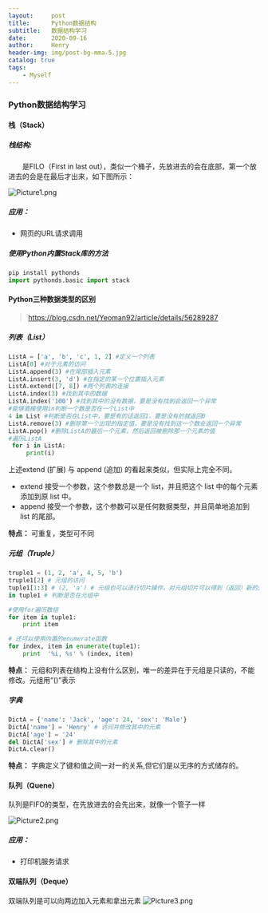 ```yaml
---
layout:     post
title:      Python数据结构
subtitle:   数据结构学习
date:       2020-09-16
author:     Henry
header-img: img/post-bg-mma-5.jpg
catalog: true
tags:
    - Myself
---
```


### Python数据结构学习
#### 栈（Stack）
##### 栈结构:
&emsp;&emsp;是FILO（First in last out），类似一个桶子，先放进去的会在底部，第一个放进去的会是在最后才出来，如下图所示：

![Picture1.png](https://i.loli.net/2020/09/17/hfGksnRdeaZzHpl.png)

##### 应用：
+ 网页的URL请求调用

##### 使用Python内置Stack库的方法
```python
pip install pythonds
import pythonds.basic import stack
```
#### Python三种数据类型的区别
> https://blog.csdn.net/Yeoman92/article/details/56289287
##### 列表（List）
``` python
ListA = ['a', 'b', 'c', 1, 2] #定义一个列表
ListA[0] #对于元素的访问
ListA.append(3) #在尾部插入元素
ListA.insert(3, 'd') #在指定的某一个位置插入元素
ListA.extend([7, 8]) #两个列表的连接
ListA.index(3) #找到其中的数据
ListA.index('100') #找到其中的没有数据，要是没有找到会返回一个异常
#能够直接使用in判断一个数是否在一个List中
4 in List #判断是否在List中，要是有的话返回1，要是没有的就返回0
ListA.remove(3) #删除第一个出现的指定值，要是没有找到这一个数会返回一个异常
ListA.pop() #删除ListA的最后一个元素，然后返回被删除那一个元素的值
#遍历ListA
 for i in ListA:
	 print(i)
```
上述extend (扩展) 与 append (追加) 的看起来类似，但实际上完全不同。
-   extend 接受一个参数，这个参数总是一个 list，并且把这个 list 中的每个元素添加到原 list 中。
-   append 接受一个参数，这个参数可以是任何数据类型，并且简单地追加到 list 的尾部。

**特点：** 可重复，类型可不同

##### 元组（Truple）
``` python
truple1 = (1, 2, 'a', 4, 5, 'b')
truple1[2] # 元组的访问
tuple1[1:3] # (2, 'a') # 元组也可以进行切片操作。对元组切片可以得到（返回）新的元组，原元组不变
in tuple1 # 判断是否在元组中

#使用for遍历数组
for item in tuple1: 
	print item

# 还可以使用内置的enumerate函数  
for index, item in enumerate(tuple1): 
	print  '%i, %s' % (index, item)
```
**特点：** 元组和列表在结构上没有什么区别，唯一的差异在于元组是只读的，不能修改。元组用“()”表示
##### 字典
```python
DictA = {'name': 'Jack', 'age': 24, 'sex': 'Male'}
DictA['name'] = 'Henry' # 访问并修改其中的元素
DictA['age'] = '24'
del DictA['sex'] # 删除其中的元素
DictA.clear()
```
**特点：** 字典定义了键和值之间一对一的关系,但它们是以无序的方式储存的。

#### 队列（Quene）
队列是FIFO的类型，在先放进去的会先出来，就像一个管子一样

![Picture2.png](https://i.loli.net/2020/09/17/SHAlGbT6uOCRWvN.png)
##### 应用：
+ 打印机服务请求


#### 双端队列（Deque）
双端队列是可以向两边加入元素和拿出元素
![Picture3.png](https://i.loli.net/2020/09/17/Y5o4iQzpwNscLRX.png)



